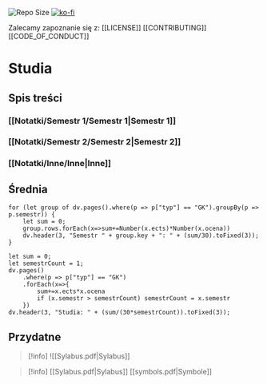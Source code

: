 ![Repo Size](https://img.shields.io/github/repo-size/Xederro/Studia?style=for-the-badge)
[![ko-fi](https://ko-fi.com/img/githubbutton_sm.svg)](https://ko-fi.com/A0A8GJFDV)

Zalecamy zapoznanie się z:
[[LICENSE]]
[[CONTRIBUTING]]
[[CODE_OF_CONDUCT]]

# Studia
## Spis treści
### [[Notatki/Semestr 1/Semestr 1|Semestr 1]]
### [[Notatki/Semestr 2/Semestr 2|Semestr 2]]

### [[Notatki/Inne/Inne|Inne]]

## Średnia
```dataviewjs
for (let group of dv.pages().where(p => p["typ"] == "GK").groupBy(p => p.semestr)) {
	let sum = 0;
	group.rows.forEach(x=>sum+=Number(x.ects)*Number(x.ocena))
	dv.header(3, "Semestr " + group.key + ": " + (sum/30).toFixed(3));
}
```
```dataviewjs
let sum = 0;
let semestrCount = 1;
dv.pages()
	.where(p => p["typ"] == "GK")
	.forEach(x=>{
		sum+=x.ects*x.ocena
		if (x.semestr > semestrCount) semestrCount = x.semestr
	})
dv.header(3, "Studia: " + (sum/(30*semestrCount)).toFixed(3));
```

## Przydatne
>[!info]
>![[Sylabus.pdf|Sylabus]]

>[!info]
>[[Sylabus.pdf|Sylabus]]
>[[symbols.pdf|Symbole]]